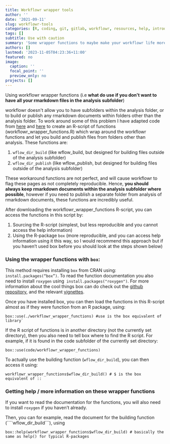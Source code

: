 ```yaml
---
title: Workflowr wrapper tools 
author: ''
date: '2021-09-11'
slug: workflowr-tools
categories: [R, coding, git, gitlab, workflowr, resources, help, introduction]
tags: []
subtitle: Use with caution
summary: 'Some wrapper functions to maybe make your workflowr life more fun (if you don't want to have all your rmarkdown files in the analysis subfolder)'
authors: []
lastmod: '2023-11-05T04:23:36+11:00'
featured: no
image:
  caption: ''
  focal_point: ''
  preview_only: no
projects: []
---
```


Using workflowr wrapper functions (i.e **what do use if you don't want to have all your rmarkdown files in the analysis subfolder**)

workflowr doesn't allow you to have subfolders within the analysis folder, or to build or publish any rmarkdown documents within folders other than the analysis folder. To work around some of this problem I have adapted code from [here](https://github.com/jdblischak/workflowr/issues/95) and [here](https://github.com/jdblischak/workflowr/blob/master/R/wflow_publish.R) to create an
R-script of functions (workflowr_wrapper_functions.R) which wrap around the workflowr functions and let you build and publish files from folders other than analysis. These functions are:

1. ```wflow_dir_build``` (like wflow_build, but designed for building files outside of the analysis subfolder)
2. ```wflow_dir_publish``` (like wflow_publish, but designed for building files outside of the analysis subfolder)

These workaround functions are not perfect, and will cause workflowr to flag these pages as not completely reproducible. Hence, **you should always keep rmarkdown documents within the analysis subfolder where possible**, however if you need to publish a separate folder from analysis of rmarkdown documents, these functions are incredibly useful.

After downloading the workflowr_wrapper_functions R-script, you can access the functions in this script by:

1. Sourcing the R-script (simplest, but less reproducible and you cannot access the help information)
2. Using the R-package ```box``` (more reproducible, and you can access help information using it this way, so I would recommend this approach but if you haven’t used box before you should look at the steps shown below)


### Using the wrapper functions with ```box```:

This method requires installing ```box``` from CRAN using: ```install.packages(“box”)```. To read the function documentation you also need to install ```roxygen``` using``` install.packages("roxygen")```. For more information about the cool things box can do check out the [github repository](https://github.com/klmr/box), and the relevant [vignettes](https://klmr.me/box/articles/box.html).

Once you have installed box, you can then load the functions in this R-script almost as if they were function from an R package, using:

```
box::use(./workflowr_wrapper_functions) #use is the box equivalent of library`
```

If the R script of functions is in another directory (not the currently set directory), then you also need to tell box where to find the R script. For example, if it is found in the code subfolder of the currently set directory:

```
box::use(code/workflowr_wrapper_functions)
```

To actually use the building function (```wflow_dir_build```), you can then access it using:

```
workflowr_wrapper_functions$wflow_dir_build() # $ is the box equivalent of ::
```

### Getting help / more information on these wrapper functions

If you want to read the documentation for the functions, you will also need to install ```roxygen``` if you haven’t already. 

Then, you can for example, read the document for the building function (````wflow_dir_build```), using 
```
box::help(workflowr_wrapper_functions$wflow_dir_build) # basically the same as help() for typical R-packages 
```
